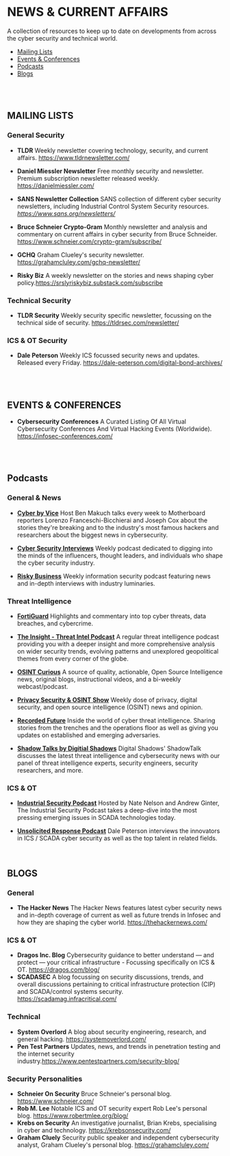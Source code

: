 # NEWS & CURRENT AFFAIRS
A collection of resources to keep up to date on developments from across the cyber security and technical world.

- [Mailing Lists](#mailing)
- [Events & Conferences](#events)
- [Podcasts](#podcast)
- [Blogs ](#blog)
<br/>
<br/>

<a name="mailing"></a>
## MAILING LISTS
### General Security
* **TLDR** Weekly newsletter covering technology, security, and current affairs. https://www.tldrnewsletter.com/

* **Daniel Miessler Newsletter** Free monthly security and newsletter. Premium subscription newsletter released weekly. https://danielmiessler.com/

* **SANS Newsletter Collection** SANS collection of different cyber security newsletters, including Industrial Control System Security resources. _https://www.sans.org/newsletters/_

* **Bruce Schneier Crypto-Gram** Monthly newsletter and analysis and commentary on current affairs in cyber security from Bruce Schneider. https://www.schneier.com/crypto-gram/subscribe/

* **GCHQ** Graham Clueley's security newsletter. https://grahamcluley.com/gchq-newsletter/

* **Risky Biz** A weekly newsletter on the stories and news shaping cyber policy.https://srslyriskybiz.substack.com/subscribe

### Technical Security
* **TLDR Security** Weekly security specific newsletter, focussing on the technical side of security. https://tldrsec.com/newsletter/

### ICS & OT Security
* **Dale Peterson** Weekly ICS focussed security news and updates. Released every Friday. https://dale-peterson.com/digital-bond-archives/
<br/>
<br/>

<a name="events"></a>
## EVENTS & CONFERENCES
* **Cybersecurity Conferences** A Curated Listing Of All Virtual Cybersecurity Conferences And Virtual Hacking Events (Worldwide). https://infosec-conferences.com/
<br/>
<br/>

<a name="podcast"></a>
## Podcasts 
### General & News
* [**Cyber by Vice**](https://www.vice.com/en/topic/cyber-podcast) Host Ben Makuch talks every week to Motherboard reporters Lorenzo Franceschi-Bicchierai and Joseph Cox about the stories they're breaking and to the industry's most famous hackers and researchers about the biggest news in cybersecurity.

* [**Cyber Security Interviews**](https://cybersecurityinterviews.com/) Weekly podcast dedicated to digging into the minds of the influencers, thought leaders, and individuals who shape the cyber security industry.

* [**Risky Business**](https://risky.biz/) Weekly information security podcast featuring news and in-depth interviews with industry luminaries.


### Threat Intelligence
* [**FortiGuard**](https://www.fortiguard.com/podcasts) Highlights and commentary into top cyber threats, data breaches, and cybercrime.

* [**The Insight - Threat Intel Podcast**](https://landing.intelligencefusion.co.uk/threat-intelligence-podcast-yellowhammer-brexit) A regular threat intelligence podcast providing you with a deeper insight and more comprehensive analysis on wider security trends, evolving patterns and unexplored geopolitical themes from every corner of the globe.

* [**OSINT Curious**](https://osintcurio.us/) A source of quality, actionable, Open Source Intelligence news, original blogs, instructional videos, and a bi-weekly webcast/podcast.

* [**Privacy Security & OSINT Show**](https://inteltechniques.com/podcast.html) Weekly dose of privacy, digital security, and open source intelligence (OSINT) news and opinion.

* [**Recorded Future**](https://www.recordedfuture.com/resources/podcast/) Inside the world of cyber threat intelligence. Sharing stories from the trenches and the operations floor as well as giving you updates on established and emerging adversaries.

* [**Shadow Talks by Digitial Shadows**](https://resources.digitalshadows.com/threat-intelligence-podcast-shadowtalk) Digital Shadows' ShadowTalk discusses the latest threat intelligence and cybersecurity news with our panel of threat intelligence experts, security engineers, security researchers, and more.


### ICS & OT
* [**Industrial Security Podcast**](https://waterfall-security.com/scada-security/podcasts-on-ics-cybersecurity/) Hosted by Nate Nelson and Andrew Ginter, The Industrial Security Podcast takes a deep-dive into the most pressing emerging issues in SCADA technologies today. 

* [**Unsolicited Response Podcas‪t‬**](https://dale-peterson.com/podcast-2/) Dale Peterson interviews the innovators in ICS / SCADA cyber security as well as the top talent in related fields. 
<br/>


















<a name="blog"></a>
## BLOGS 
### General
* **The Hacker News** The Hacker News features latest cyber security news and in-depth coverage of current as well as future trends in Infosec and how they are shaping the cyber world. https://thehackernews.com/

### ICS & OT
* **Dragos Inc. Blog** Cybersecurity guidance to better understand — and protect — your critical infrastructure - Focussing specifically on ICS & OT. https://dragos.com/blog/
* **SCADASEC** A blog focussing on security discussions, trends, and overall discussions pertaining to critical infrastructure protection (CIP) and SCADA/control systems security. https://scadamag.infracritical.com/

### Technical
* **System Overlord** A blog about security engineering, research, and general hacking. https://systemoverlord.com/
* **Pen Test Partners** Updates, news, and trends in penetration testing and the internet security industry.https://www.pentestpartners.com/security-blog/

### Security Personalities
* **Schneier On Security** Bruce Schneier's personal blog. https://www.schneier.com/
* **Rob M. Lee** Notable ICS and OT security expert Rob Lee's personal blog. https://www.robertmlee.org/blog/
* **Krebs on Security** An investigative journalist, Brian Krebs, specialising in cyber and technology. https://krebsonsecurity.com/
* **Graham Cluely** Security public speaker and independent cybersecurity analyst, Graham Clueley's personal blog. https://grahamcluley.com/




